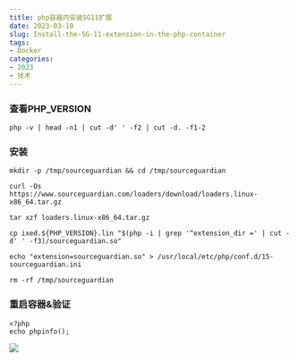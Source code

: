 ```yaml
---
title: php容器内安装SG11扩展
date: 2023-03-10
slug: Install-the-SG-11-extension-in-the-php-container
tags:
- Docker
categories:
- 2023
- 技术
---
```


### 查看PHP_VERSION
```shell
php -v | head -n1 | cut -d' ' -f2 | cut -d. -f1-2
```

### 安装
```shell
mkdir -p /tmp/sourceguardian && cd /tmp/sourceguardian

curl -Os https://www.sourceguardian.com/loaders/download/loaders.linux-x86_64.tar.gz

tar xzf loaders.linux-x86_64.tar.gz

cp ixed.${PHP_VERSION}.lin "$(php -i | grep '^extension_dir =' | cut -d' ' -f3)/sourceguardian.so"

echo "extension=sourceguardian.so" > /usr/local/etc/php/conf.d/15-sourceguardian.ini

rm -rf /tmp/sourceguardian
```

### 重启容器&验证
```shell
<?php
echo phpinfo();
```

![](https://qn.chenzqi.cn/blog/202307061845843.png)

